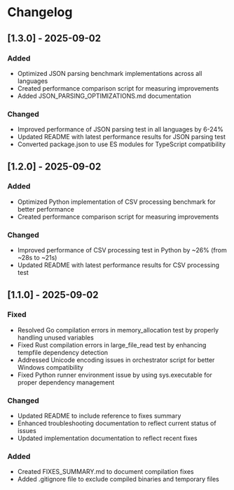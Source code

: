 # Changelog

## [1.3.0] - 2025-09-02

### Added
- Optimized JSON parsing benchmark implementations across all languages
- Created performance comparison script for measuring improvements
- Added JSON_PARSING_OPTIMIZATIONS.md documentation

### Changed
- Improved performance of JSON parsing test in all languages by 6-24%
- Updated README with latest performance results for JSON parsing test
- Converted package.json to use ES modules for TypeScript compatibility

## [1.2.0] - 2025-09-02

### Added
- Optimized Python implementation of CSV processing benchmark for better performance
- Created performance comparison script for measuring improvements

### Changed
- Improved performance of CSV processing test in Python by ~26% (from ~28s to ~21s)
- Updated README with latest performance results for CSV processing test

## [1.1.0] - 2025-09-02

### Fixed
- Resolved Go compilation errors in memory_allocation test by properly handling unused variables
- Fixed Rust compilation errors in large_file_read test by enhancing tempfile dependency detection
- Addressed Unicode encoding issues in orchestrator script for better Windows compatibility
- Fixed Python runner environment issue by using sys.executable for proper dependency management

### Changed
- Updated README to include reference to fixes summary
- Enhanced troubleshooting documentation to reflect current status of issues
- Updated implementation documentation to reflect recent fixes

### Added
- Created FIXES_SUMMARY.md to document compilation fixes
- Added .gitignore file to exclude compiled binaries and temporary files